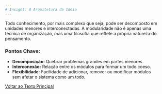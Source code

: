 ```yaml
---
# Insight: A Arquitetura da Ideia
---
```


Todo conhecimento, por mais complexo que seja, pode ser decomposto em unidades menores e interconectadas. A modularidade não é apenas uma técnica de organização, mas uma filosofia que reflete a própria natureza do pensamento.

### Pontos Chave:
*   **Decomposição:** Quebrar problemas grandes em partes menores.
*   **Interconexão:** Relação entre os módulos para formar um todo coeso.
*   **Flexibilidade:** Facilidade de adicionar, remover ou modificar módulos sem afetar o sistema como um todo.

[Voltar ao Texto Principal](../index.md)